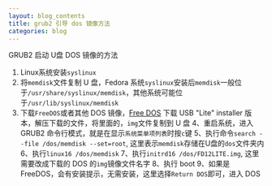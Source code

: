 ```yaml
---
layout: blog_contents
title: grub2 引导 dos 镜像方法
categories: blog
---
```


GRUB2 启动 U盘 DOS 镜像的方法
1. Linux系统安装`syslinux`
2. 将`memdisk`文件复制 U 盘，Fedora 系统`syslinux`安装后`memdisk`一般位于`/usr/share/syslinux/memdisk`，其他系统可能位于`/usr/lib/syslinux/memdisk`
3. 下载`FreeDOS`或者其他 DOS 镜像，[Free DOS](http://www.freedos.org/download/) 下载 USB "Lite" installer 版本，解压下载的文件，将里面的，`img`文件复制到 U 盘
4、重启系统，进入 GRUB2 命令行模式，就是在显示`系统菜单项列表`时按`c`键
5、执行命令`search --file /dos/memdisk --set=root`, 这里表示`memdisk`存储在U盘的`dos`文件夹内
6、执行`linux16 /dos/memdisk`
7、执行`initrd16 /dos/FD12LITE.img`, 这里需要改成下载的 DOS 的`img`镜像文件名字
8、执行 boot
9、如果是 FreeDOS，会有安装提示，无需安装，这里选择`Return DOS`即可，进入 DOS
